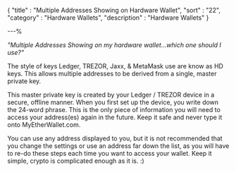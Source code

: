 {
"title"       : "Multiple Addresses Showing on Hardware Wallet",
"sort"        : "22",
"category"    : "Hardware Wallets",
"description" : "Hardware Wallets"
}

---%



*"Multiple Addresses Showing on my hardware wallet...which one should I use?"*

The style of keys Ledger, TREZOR, Jaxx, & MetaMask use are know as HD keys. This allows multiple addresses to be derived from a single, master private key.

This master private key is created by your Ledger / TREZOR device in a secure, offline manner. When you first set up the device, you write down the 24-word phrase. This is the only piece of information you will need to access your address(es) again in the future. Keep it safe and never type it onto MyEtherWallet.com.

You can use any address displayed to you, but it is not recommended that you change the settings or use an address far down the list, as you will have to re-do these steps each time you want to access your wallet. Keep it simple, crypto is complicated enough as it is. :)

